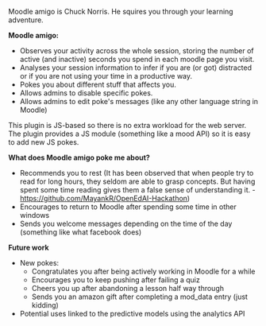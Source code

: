 Moodle amigo is Chuck Norris. He squires you through your learning adventure.

**Moodle amigo:**
- Observes your activity across the whole session, storing the number of active (and inactive) seconds you spend in each moodle page you visit.
- Analyses your session information to infer if you are (or got) distracted or if you are not using your time in a productive way.
- Pokes you about different stuff that affects you.
- Allows admins to disable specific pokes.
- Allows admins to edit poke's messages (like any other language string in Moodle)

This plugin is JS-based so there is no extra workload for the web server. The plugin provides a JS module (something like a mood API) so it is easy to add new JS pokes.

**What does Moodle amigo poke me about?**
- Recommends you to rest (It has been observed that when people try to read for long hours, they seldom are able to grasp concepts. But having spent some time reading gives them a false sense of understanding it. - https://github.com/MayankR/OpenEdAI-Hackathon)
- Encourages to return to Moodle after spending some time in other windows
- Sends you welcome messages depending on the time of the day (something like what facebook does)

**Future work**
  - New pokes:
    - Congratulates you after being actively working in Moodle for a while
    - Encourages you to keep pushing after failing a quiz
    - Cheers you up after abandoning a lesson half way through
    - Sends you an amazon gift after completing a mod_data entry (just kidding)
  - Potential uses linked to the predictive models using the analytics API
